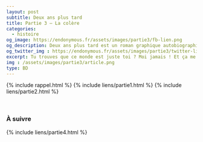 ```yaml
---
layout: post
subtitle: Deux ans plus tard
title: Partie 3 – La colère
categories:
  - histoire
og_image: https://endonymous.fr/assets/images/partie3/fb-lien.png
og_description: Deux ans plus tard est un roman graphique autobiographique sur l'endométriose.
og_twitter_img : https://endonymous.fr/assets/images/partie3/twitter-lien.png
excerpt: Tu trouves que ce monde est juste toi ? Moi jamais ! Et ça me met terriblement en colère ! Viens t'énerver avec moi que je me sente moins seule en lisant la partie trois de <em>Deux ans plus tard</em> ! Grrr…
img : /assets/images/partie3/article.png
type: BD
---
```

{% include rappel.html %}
{% include liens/partie1.html %}
{% include liens/partie2.html %}

<img src="/assets/images/partie3/03- (1).png" alt="">
<img src="/assets/images/partie3/03- (2).png" alt="">
<img src="/assets/images/partie3/03- (3).png" alt="">
<img src="/assets/images/partie3/03- (4).png" alt="">
<img src="/assets/images/partie3/03- (5).png" alt="">
<img src="/assets/images/partie3/03- (6).png" alt="">
<img src="/assets/images/partie3/03- (7).png" alt="">
<img src="/assets/images/partie3/03- (8).png" alt="">
<img src="/assets/images/partie3/03- (9).png" alt="">
<img src="/assets/images/partie3/03- (10).png" alt="">
<img src="/assets/images/partie3/03- (11).png" alt="">
<img src="/assets/images/partie3/03- (12).png" alt="">
<img src="/assets/images/partie3/03- (13).png" alt="">
<img src="/assets/images/partie3/03- (14).png" alt="">
<img src="/assets/images/partie3/03- (15).png" alt="">
<img src="/assets/images/partie3/03- (16).png" alt="">
<img src="/assets/images/partie3/03- (17).png" alt="">
<img src="/assets/images/partie3/03- (18).png" alt="">
<img src="/assets/images/partie3/03- (19).png" alt="">
<img src="/assets/images/partie3/03- (20).png" alt="">
<img src="/assets/images/partie3/03- (21).png" alt="">
<img src="/assets/images/partie3/03- (22).png" alt="">
<img src="/assets/images/partie3/03- (23).png" alt="">

<h3>À suivre</h3>
{% include liens/partie4.html %}
